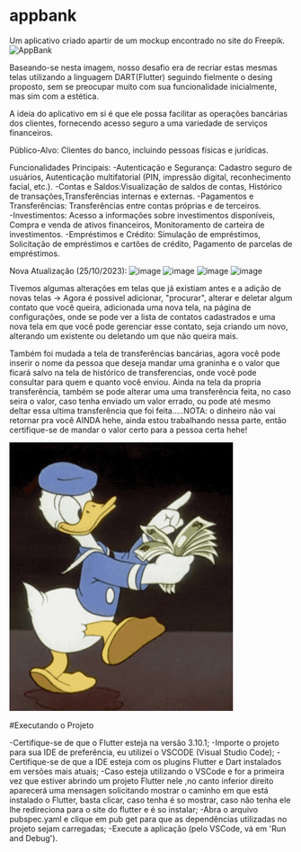 # appbank

Um aplicativo criado apartir de um mockup encontrado no site do Freepik.
![AppBank](https://github.com/luanjc77/AppBank-N1/assets/129614685/8de8f5ea-251c-4932-8419-4498cbe00c39)

Baseando-se nesta imagem, nosso desafio era de recriar estas mesmas telas utilizando a linguagem DART(Flutter) seguindo fielmente o desing proposto, sem se preocupar muito com sua funcionalidade inicialmente, mas sim com a estética.

A ideia do aplicativo em si é que ele possa facilitar as operações bancárias dos clientes, fornecendo acesso seguro a uma variedade de serviços financeiros.

Público-Alvo: 
  Clientes do banco, incluindo pessoas físicas e jurídicas.

Funcionalidades Principais:
  -Autenticação e Segurança: Cadastro seguro de usuários, Autenticação multifatorial (PIN, impressão digital, reconhecimento facial, etc.).
  -Contas e Saldos:Visualização de saldos de contas, Histórico de transações,Transferências internas e externas.
  -Pagamentos e Transferências: Transferências entre contas próprias e de terceiros.  
  -Investimentos: Acesso a informações sobre investimentos disponíveis, Compra e venda de ativos financeiros, Monitoramento de carteira de investimentos.
  -Empréstimos e Crédito: Simulação de empréstimos, Solicitação de empréstimos e cartões de crédito, Pagamento de parcelas de empréstimos.


Nova Atualização (25/10/2023):
![image](https://github.com/luanjc77/AppBank-N2/assets/129614685/d6a4fa5e-9a56-4d82-9b4b-319c06b2af9e)
![image](https://github.com/luanjc77/AppBank-N2/assets/129614685/a38fd616-b7c2-4e7a-80db-34e2ad80fbe2)
![image](https://github.com/luanjc77/AppBank-N2/assets/129614685/09e5a19f-c955-4a02-ad41-9b8fd1cd6beb)
![image](https://github.com/luanjc77/AppBank-N2/assets/129614685/6032b184-6780-4f8d-9c82-0f83307f1f1c)

Tivemos algumas alterações em telas que já existiam antes e a adição de novas telas -> Agora é possivel adicionar, "procurar", alterar e deletar algum contato que você queira, adicionada uma nova tela, na página de configurações, onde se pode ver a lista de contatos cadastrados e uma nova tela em que você pode gerenciar esse contato, seja criando um novo, alterando um existente ou deletando um que não queira mais.

Também foi mudada a tela de transferências bancárias, agora você pode inserir o nome da pessoa que deseja mandar uma graninha e o valor que ficará salvo na tela de histórico de transferencias, onde você pode consultar para quem e quanto você enviou. Ainda na tela da propria transferência, também se pode alterar uma uma transferência feita, no caso seira o valor, caso tenha enviado um valor errado, ou pode até mesmo deltar essa ultima transferência que foi feita.....NOTA: o dinheiro não vai retornar pra você AINDA hehe, ainda estou trabalhando nessa parte, então certifique-se de mandar o valor certo para a pessoa certa hehe!

![Alt text](image.png)

#Executando o Projeto

-Certifique-se de que o Flutter esteja na versão 3.10.1;
-Importe o projeto para sua IDE de preferência, eu utilizei o VSCODE (Visual Studio Code);
-Certifique-se de que a IDE esteja com os plugins Flutter e Dart instalados em versões mais atuais;
-Caso esteja utilizando o VSCode e for a primeira vez que estiver abrindo um projeto Flutter nele ,no canto inferior direito aparecerá uma mensagen solicitando mostrar o caminho em que está instalado o Flutter, basta clicar, caso tenha é so mostrar, caso não tenha ele lhe redireciona para o site do flutter e é so instalar;
-Abra o arquivo pubspec.yaml e clique em pub get para que as dependências utilizadas no projeto sejam carregadas;
-Execute a aplicação (pelo VSCode, vá em 'Run and Debug').
